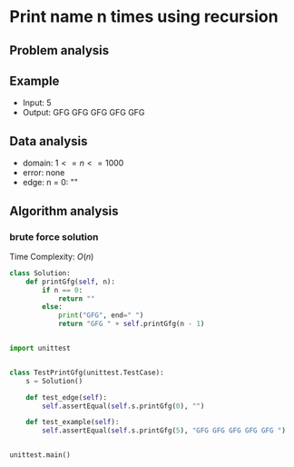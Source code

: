 # Print name n times using recursion

## Problem analysis

## Example

- Input: 5
- Output: GFG GFG GFG GFG GFG

## Data analysis

- domain: $1 <= n <= 1000$
- error: none
- edge:
  n = 0: ""

## Algorithm analysis

### brute force solution

Time Complexity: $O(n)$

```python
class Solution:
    def printGfg(self, n):
        if n == 0:
            return ""
        else:
            print("GFG", end=" ")
            return "GFG " + self.printGfg(n - 1)


import unittest


class TestPrintGfg(unittest.TestCase):
    s = Solution()

    def test_edge(self):
        self.assertEqual(self.s.printGfg(0), "")

    def test_example(self):
        self.assertEqual(self.s.printGfg(5), "GFG GFG GFG GFG GFG ")


unittest.main()
```
